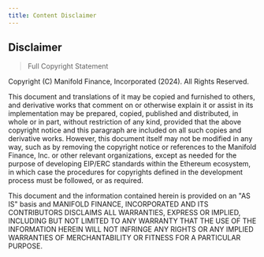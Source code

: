 ```yaml
---
title: Content Disclaimer
---
```


## Disclaimer

> Full Copyright Statement

Copyright (C) Manifold Finance, Incorporated (2024). All Rights Reserved.

This document and translations of it may be copied and furnished to
others, and derivative works that comment on or otherwise explain it
or assist in its implementation may be prepared, copied, published
and distributed, in whole or in part, without restriction of any
kind, provided that the above copyright notice and this paragraph are
included on all such copies and derivative works. However, this
document itself may not be modified in any way, such as by removing
the copyright notice or references to the Manifold Finance, Inc. or other
relevant organizations, except as needed for the purpose of
developing EIP/ERC standards within the Ethereum ecosystem,
in which case the procedures for copyrights defined in the development
process must be followed, or as required.

This document and the information contained herein is provided on an
"AS IS" basis and MANIFOLD FINANCE, INCORPORATED AND ITS CONTRIBUTORS
DISCLAIMS ALL WARRANTIES, EXPRESS OR IMPLIED, INCLUDING
BUT NOT LIMITED TO ANY WARRANTY THAT THE USE OF THE INFORMATION
HEREIN WILL NOT INFRINGE ANY RIGHTS OR ANY IMPLIED WARRANTIES OF
MERCHANTABILITY OR FITNESS FOR A PARTICULAR PURPOSE.
